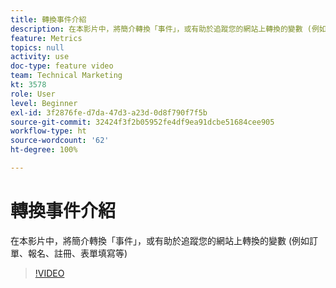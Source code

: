 ```yaml
---
title: 轉換事件介紹
description: 在本影片中，將簡介轉換「事件」，或有助於追蹤您的網站上轉換的變數 (例如訂單、報名、註冊、表單填寫等)
feature: Metrics
topics: null
activity: use
doc-type: feature video
team: Technical Marketing
kt: 3578
role: User
level: Beginner
exl-id: 3f2876fe-d7da-47d3-a23d-0d8f790f7f5b
source-git-commit: 32424f3f2b05952fe4df9ea91dcbe51684cee905
workflow-type: ht
source-wordcount: '62'
ht-degree: 100%

---
```


# 轉換事件介紹

在本影片中，將簡介轉換「事件」，或有助於追蹤您的網站上轉換的變數 (例如訂單、報名、註冊、表單填寫等)

>[!VIDEO](https://video.tv.adobe.com/v/28764/?quality=12)
